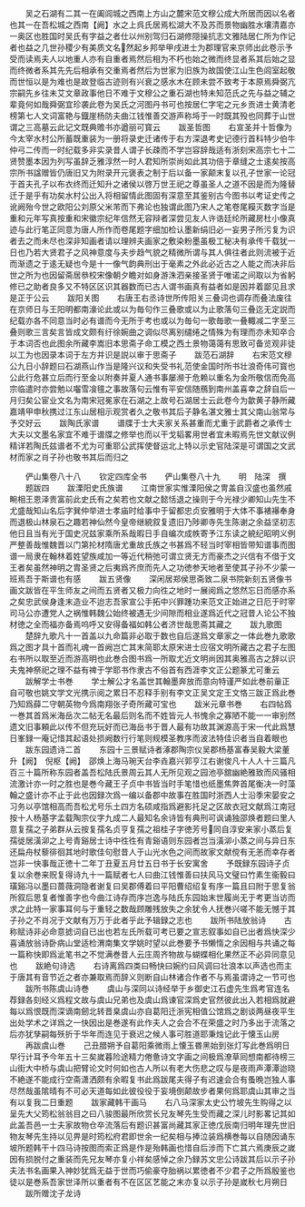 <!-- { "loadSidebar": true } -->
　　吴之石湖有二其一在阖闾城之西南上方山之麓宋范文穆公成大所居而因以名者也其一在吾松城之西南【阙】水之上呉氏居焉松湖大不及苏而景物幽胜水壤清嘉亦一奥区也胜国时吴氏有字益之者仕以州别驾归石湖修隠操抗志文雅陆居仁所为作记者也益之几世孙稷少有美质文名然起乡邦举甲戌进士为郡理官来京师出此卷示予受而读焉夫人以地重人亦有自重者焉然后相为不朽也始之微而终显者系其后始之显而终微者系其先先后相承有交重焉者然后为世家为旧族为故国使江山生色闾室起敬而世恒以是为难也是故登临古迹则有兴衰之感水木在顾未尝不致考于本原焉舜弼亢宗嗣先乡往未艾文章政事他日不难于文穆公之重石湖也特未知范氏之先与益之辅之辈竟何如哉舜弼宜珍袭此卷为吴氏之河图丹书可也按居仁字宅之元乡贡进士黄清老榜第七人文词富艳与鐡崖杨防夫曲江钱惟善交游声称埓于一时既其殁也同葬于山世谓之三高墓云此记文既典赡书亦遒丽可寳云
　　跋圣哲图
　　右宣圣并十哲像为今太宰水村公所蓄既重装为一册将录史迁诸传于右方深退考史记德行首科特少伯牛仲弓二传而一时纪载多非实录昔人谓子长疎而不学岂容辞哉适有浙刻宋高宗七十二贤赞墨本因为列写虽辞乏雅淳然一时人君知所崇尚如此其功倍于章缝之士逺矣按高宗所书諡赠皆仍唐旧又为附录开元褒表之制于后以备一家颠末复以孔子世家一论冠于首夫孔子以布衣终而迁知升之诸侯以啓万世王祀之尊虽圣人之道不因是而为隆替迁于是乎有功矣水村公出入将相留情此图固有深意至其鉴别古今图书以考证史传之讹阙殆今世之欧阳公刘原父米芾而下弗论也独谓此图乃宋人之笔卷尾糢灭数字当是重和元年写真按重和宋徽宗纪年信然无容辩者深尝见友人许诰廷纶所藏房杜小像真迹与此行笔正同意为唐人所作而卷尾题字细加检认墨新绢旧必一妄男子所污复为识者去之而未尽也深非知画者请以理辨夫画家之敷染粉墨虽极工秘决有承传千载犹一日也乃若大贤君子之风神意度与夫步趋气貌之精微所谓与其人俱往者此则流被于近而渐遗之于逺无疑也今是十一像气韵典刑出于毫素之外此必近古之人能之而决非后世之所为也因留斋居叅校宋像朝夕瞻对如身游洙泗亲接圣贤于唯诺之间取以为省躬修已之助者良多又不特区区识其器数而已古人谓书画真有益者如是因并着鄙见且求是正于公云
　　跋阳关图
　　右唐王右丞诗世所传阳关三叠词也调存而叠法废往在京师日与王阳明都南濠论此或以为毎句作三叠歌或以为止歌落句三叠迄无定説而纪载亦各不同意当时必有谱而今无所于考也或以为毎句一歌毎歌一叠輙减二字至三叠则歌三言矣言皆成文颇有纡徐婉曲之调似尽离别缱绻之情殊为有理而亦未知卒合于本词否也此图余所藏李嵩旧本思斋子命工模之西土景物蔼蔼有思致可备览观非徒以工为也因录本词于左方并识是説以审于思斋子
　　跋范石湖辞
　　右宋范文穆公九日小辞题曰石湖燕山作当是隆兴议和失受书礼范使金国时所书壮浪奇伟可寳也公此行危甚立后而行至金以附奏并夏人通书事屡濒于危赖以重名为金所敬信而免高宗临遣时亦尝勉以囓雪飡氊之事故落句云惟有平安信随鴈到南州盖喜幸之辞自后一月归矣公宦业文名为南宋冠冕家在石湖之上故号石湖居士云此卷今为歙黄子静所藏嘉靖甲申秋携过江东山居相示观赏者久之敬书其后子静名湛文雅士其父南山翁常与予交好云
　　跋陶氏家谱
　　谱牒于士大夫家关系甚重而尤重于武爵者之承传士大夫以文墨名家宜不难于谱牒之修举也而以干戈韬畧用世者宜未暇焉先世文献议例精详若陶氏兹谱者不尤为可重耶公武挥使督运北上特以示史官陆深是可谓国之文武材而家之肖子孙也敬书其后而归之





　　俨山集卷八十八
　　钦定四库全书
　　俨山集卷八十九
　　明　陆深　撰
　　题跋四
　　跋溧阳史氏族谱
　　江南世家实惟溧阳侯之冑盖自汉盛也虽然戚畹相王恩泽贵富前此史氏有之矣若也文献之懿恬退之操则于今光禄少卿知山先生不尤盛哉知山名后字巽仲举进士孝庙时给事中于留都忠贞安雅明于大体不事裱襮奉身而退极山林泉石之趣若神仙然今皇帝继綂叙复遗旧乃陟卿寺先生陈谢之余益坚初志他日且当有光于国史况兹家乘所系哉暇日手自编次成帙寄予江东读之綂纪昭明义例严整善哉惟魏晋以门第抡材隋唐尤重故氏族之书甚爲不轻当时宰相皆带知谱事而图谱一局隶在翰林着姓望族咸加一等近代稍弛可谓立贤无方而豪杰之兴信有不借于文王者矣虽然神明之胄圣贤之后夷爲齐庶而先人之功徳参天地者至使其子孙不少蒙一班焉吾于斯谱也有感
　　跋五贤像
　　深闲居郑侯思斋致二泉书院新刻五贤像书画文跋皆在平生师友之间而五贤者又极力向徃之地时一展阅爲之悠然忘日而感亦系之矣忠武侯身逢末造业不迨志吾家宣公手拓中兴罪踵功来范文正始进之日厄于时宰司马公亦遭党人之祸惟韩魏公始终被遇无少间隙而相业遂爲近代之冠昔人论公不独材徳之全而福亦备焉呜呼又安得备福如韩公者济世哉思斋其藏之
　　跋九歌图
　　楚辞九歌凡十一首盖以九命篇非必取于数也自后遂爲文章家之一体此巻九歌歌爲之图才具十首而礼魂一首阙岂亡其末简耶太原宋进士应宿文明所藏古之君子左图右书所以取至近而游高明也此巻合图书爲一所取尤近文明尚因其奥雅高古之辞以识夫鬼神祭祀之理不益有禆于学耶书作隶古不俗首有西涯李文正公题篆尤可重云
　　跋解学士书巻
　　学士解公才名盖世其翰墨奔放而意向特谨严如此巻前軰正自可敬也姚文学文光携示阅之累日不忍释手别有李文正吴文定王文恪三跋正爲此巻乃知爲薛二守朝英物今爲南翔张子奇所藏可宝也
　　跋米元章书巻
　　右四帖爲一巻其首爲米海岳次二帖无名最后则名而不姓皆元人书愧余之寡陋不能一一审别然遗文旧事頼此以传不但充玩好而已海岳书于晋人最有功故其渊源高于宋一代此爲慧日峯録一庵记惜其起语处损阙数行行笔则规模圣教序而波法特佳识者当自着眼也
　　跋东园遗诗二首
　　东园十三景赋诗者涿郡陶宗仪吴郡杨基富春吴毅大梁董升【阙】　倪枢【阙】　邵焕上海马琬天台李垚嘉兴郭亨江右谢俊凡十人人十三篇凡百三十篇所称东园者盖吾松陆氏景周云其人无所见观之园池亭舘幽絶雅致而风骚相流激计亦一时之胜也是巻今藏王子贞中书皆当时手笔惜也纸墨焦弊首尾衡决一时藻翰之盛计亦不止于此也因録次爲一编以备郡中故事在胜国时浙西人士沿季宋晏安之习务以亭馆相高而吾松尤号乐土四方名硕咸指爲避影托足之区故衣冠文献爲江南冠按十人杨基字孟载陶宗仪字九成二人最知名余诗皆有典刑可讽诵独邵焕者题曰里人意复孺之子弟群从云按复孺名贞亨复孺之祖桂子字徳芳号同自淳安来家小蒸后复孺徙居潢泖之上号青谿居士诗中徃徃有青谿语则东园者岂当潢泖小蒸之间与异日东还扁舟杖藜徘徊其地时歌佳句慰昔人于山光水色之间而故家文献傥有无恙而幸存者岂非一快事哉正徳十二年丁丑夏五月廿五日书于长安寓舍
　　予既録东园诗子贞复以余巻来贶复得诗九十一篇赋者七人曰曲江钱惟善曰扶风马文璧曰竹素生衞毅曰璜谿冯以墨曰蔷薇洞隐者谢复曰吴郡傅着曰平阳曹绍绍复有序一篇且曰附于思复翁所叙后思复者惟善字也今曲江诗存而序岂逸与陆氏东园始末世履尚无于考更当访而求之此特一家事耳何与于重轻之数哉顾雕残放失之余犹令人抚巻兴嗟不能无憾于其子孙之不肖况于文献有万万于此者乎此予辑録之志也
　　跋所书陆放翁诗
　　古称赋诗非必命意摅词自已出也若左氏所载可考已要之宣志叙事如自已出者爲快深少喜诵放翁诗卧病山堂适检渭南集文学姚时望以此巻要予书懒惰之余因相与共诵之每一篇称快即爲泚笔书之不觉满巻昔人云庄周齐物故与蝴蝶相化果然正不必异同意见也
　　跋絶句诗选
　　右诗离爲四类曰畅快曰婉约曰风调曰壮浪本以声选也而主于唐其有音节近之者亦兼取焉而辞义则断自山林诸合作者不与焉虽谓诗之一节可也
　　跋所书陈虞山诗巻
　　虞山与深同以诗经举于乡御史江石虚先生爲考官连名荐録各刻经义爲程文故与虞山兄弟也及虞山爲谏官深爲史官然彼此出入若相爲就避每以爲恨既而深谪南劒北转晋臬虞山亦自葛阳迁浙宪相值公馆爲之剧谈两昼夜平生出处学术之详爲之一快因出是巻遂有此作夫人之会合不在荣盛之时乃多出于流落之后亦犹孳嗣每殀折于华年而连见于衰迟之候人事可胜道耶秉烛记此于懐玉山房
　　再跋虞山巻
　　己丑腊朔予自葛阳乘微雨上懐玉昬黑始到张灯写此巻爲明日早行计耳予今年五十三矣嵗暮险途精力倦惫诗文字画之间极爲潦草囘想南都待榜三山街大中桥与虞山把臂论文时何如也古人所以有老大伤悲之叹与是夜雨声潭潭迨晓不絶遂不能成行空斋潇洒颇有余暇复书此爲跋尾夫得子有迟速会合有蚤晩岂独人事尽然哉虽隂晴有不可必天道每如此彼役役于妄境倒颠故步者果何爲耶虞山其审之当有以复我二日重题
　　跋家藏韩干画马
　　右八马深家太史公竹坡先生购得之以呈先大父筠松翁翁目之曰八骏图最所欣赏长兄友琴先生受而藏之深儿时影畧记其如此盖吾邑一士夫家故物仓卒流落后有题识甚富尚藏其家正徳戊辰南归明年理先世旧物友琴先生持以见畀是时筠松府君即世余一纪矣相与捧泣装爲横巻每以自随因诵东坡所题韩干十四马诗按图而索正爲是作是殆韩画也惜自后涉而下亡其六焉庚辰之嵗因有损脱付之重装而先兄友琴亦复小祥矣感悼之余乃録苏文忠公诗跋其后以示子孙夫法书名画果入神妙犹爲无益于世而巧偷豪夺胎祸以累徳者不少君子之所爲殷鉴也徒以是巻系吾家世泽所以重者有不在区区艺能之末亦复以示子孙是嵗秋七月朔日
　　跋所赠沈子龙诗
